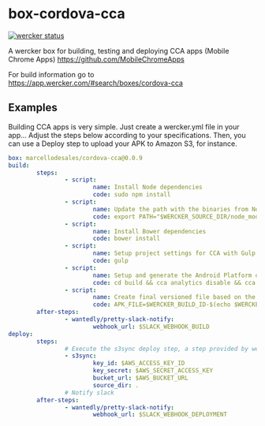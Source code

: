 box-cordova-cca
===========

[![wercker status](https://app.wercker.com/status/66beaf20c9d5a75e6a9f664bda7f5be3/m "wercker status")](https://app.wercker.com/project/bykey/66beaf20c9d5a75e6a9f664bda7f5be3)

A wercker box for building, testing and deploying CCA apps (Mobile Chrome Apps) https://github.com/MobileChromeApps

For build information go to https://app.wercker.com/#search/boxes/cordova-cca

Examples
-------

Building CCA apps is very simple. Just create a wercker.yml file in your app... Adjust the steps below according to your specifications. Then, you can use a Deploy step to upload your APK to Amazon S3, for instance.

```yml
box: marcellodesales/cordova-cca@0.0.9
build:
        steps:
                - script:
                        name: Install Node dependencies
                        code: sudo npm install
                - script:
                        name: Update the path with the binaries from Node
                        code: export PATH="$WERCKER_SOURCE_DIR/node_modules/.bin:$PATH"
                - script:
                        name: Install Bower dependencies
                        code: bower install
                - script:
                        name: Setup project settings for CCA with Gulp
                        code: gulp
                - script:
                        name: Setup and generate the Android Platform on CCA
                        code: cd build && cca analytics disable && cca platform add android && cca plugin add org.apache.cordova.device --skip-upgrade && cca plugin add ../plugins/com.quantogastei.app --skip-upgrade && cca build android --skip-upgrade
                - script:
                        name: Create final versioned file based on the commit SHA
                        code: APK_FILE=$WERCKER_BUILD_ID-$(echo $WERCKER_GIT_COMMIT | cut -b 1-7).apk && cp $WERCKER_SOURCE_DIR/build/platforms/android/build/outputs/apk/android-armv7-debug.apk $WERCKER_OUTPUT_DIR && cp $WERCKER_SOURCE_DIR/build/platforms/android/build/outputs/apk/android-armv7-debug.apk $WERCKER_OUTPUT_DIR/$APK_FILE
        after-steps:
                - wantedly/pretty-slack-notify:
                        webhook_url: $SLACK_WEBHOOK_BUILD
deploy:
        steps:
                # Execute the s3sync deploy step, a step provided by wercker
                - s3sync:
                        key_id: $AWS_ACCESS_KEY_ID
                        key_secret: $AWS_SECRET_ACCESS_KEY
                        bucket_url: $AWS_BUCKET_URL
                        source_dir: .
                # Notify slack
        after-steps:
                - wantedly/pretty-slack-notify:
                        webhook_url: $SLACK_WEBHOOK_DEPLOYMENT
```
